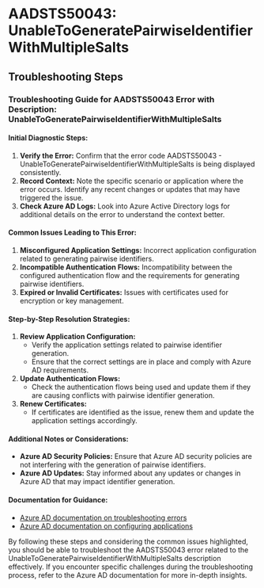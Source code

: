 # AADSTS50043: UnableToGeneratePairwiseIdentifierWithMultipleSalts


## Troubleshooting Steps
### Troubleshooting Guide for AADSTS50043 Error with Description: UnableToGeneratePairwiseIdentifierWithMultipleSalts

#### Initial Diagnostic Steps:
1. **Verify the Error:** Confirm that the error code AADSTS50043 - UnableToGeneratePairwiseIdentifierWithMultipleSalts is being displayed consistently.
2. **Record Context:** Note the specific scenario or application where the error occurs. Identify any recent changes or updates that may have triggered the issue.
3. **Check Azure AD Logs:** Look into Azure Active Directory logs for additional details on the error to understand the context better.
  
#### Common Issues Leading to This Error:
1. **Misconfigured Application Settings:** Incorrect application configuration related to generating pairwise identifiers.
2. **Incompatible Authentication Flows:** Incompatibility between the configured authentication flow and the requirements for generating pairwise identifiers.
3. **Expired or Invalid Certificates:** Issues with certificates used for encryption or key management.
  
#### Step-by-Step Resolution Strategies:
1. **Review Application Configuration:**
    - Verify the application settings related to pairwise identifier generation.
    - Ensure that the correct settings are in place and comply with Azure AD requirements.
2. **Update Authentication Flows:**
    - Check the authentication flows being used and update them if they are causing conflicts with pairwise identifier generation.
3. **Renew Certificates:**
    - If certificates are identified as the issue, renew them and update the application settings accordingly.
  
#### Additional Notes or Considerations:
- **Azure AD Security Policies:** Ensure that Azure AD security policies are not interfering with the generation of pairwise identifiers.
- **Azure AD Updates:** Stay informed about any updates or changes in Azure AD that may impact identifier generation.
  
#### Documentation for Guidance:
- [Azure AD documentation on troubleshooting errors](https://docs.microsoft.com/en-us/azure/active-directory/develop/troubleshoot-errors)
- [Azure AD documentation on configuring applications](https://docs.microsoft.com/en-us/azure/active-directory/develop/quickstart-configure-app-access-web-apis)

By following these steps and considering the common issues highlighted, you should be able to troubleshoot the AADSTS50043 error related to the UnableToGeneratePairwiseIdentifierWithMultipleSalts description effectively. If you encounter specific challenges during the troubleshooting process, refer to the Azure AD documentation for more in-depth insights.